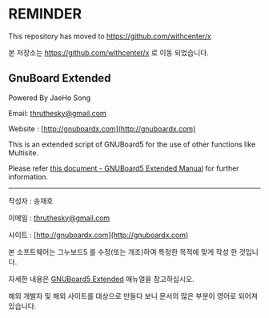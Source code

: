 # REMINDER #
This repository has moved to https://github.com/withcenter/x

본 저장소는 https://github.com/withcenter/x 로 이동 되었습니다.


## GnuBoard Extended ##



Powered By JaeHo Song

Email: thruthesky@gmail.com

Website : [http://gnuboardx.com](http://gnuboardx.com)

This is an extended script of GNUBoard5 for the use of other functions like Multisite.

Please refer [this document - GNUBoard5 Extended Manual](https://docs.google.com/document/d/1hLnjVW9iXdVtZLZUm3RIWFUim9DFX8XhV5STo6wPkBs/pub) for further information.


----------


작성자 : 송재호

이메일 : thruthesky@gmail.com

사이트 : [http://gnuboardx.com](http://gnuboardx.com)


본 소프트웨어는 그누보드5 를 수정(또는 개조)하여 특정한 목적에 맞게 작성 한 것입니다.

자세한 내용은 [GNUBoard5 Extended](https://docs.google.com/document/d/1hLnjVW9iXdVtZLZUm3RIWFUim9DFX8XhV5STo6wPkBs/pub) 매뉴얼을 참고하십시오.

해외 개발자 및 해외 사이트를 대상으로 만들다 보니 문서의 많은 부분이 영어로 되어져 있습니다. 